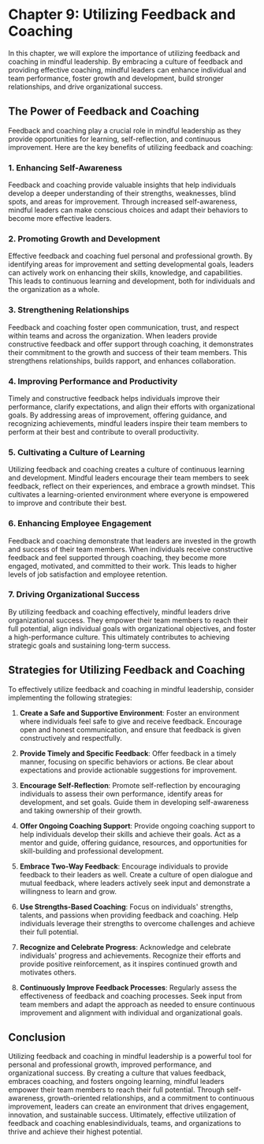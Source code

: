 Chapter 9: Utilizing Feedback and Coaching
==========================================

In this chapter, we will explore the importance of utilizing feedback and coaching in mindful leadership. By embracing a culture of feedback and providing effective coaching, mindful leaders can enhance individual and team performance, foster growth and development, build stronger relationships, and drive organizational success.

The Power of Feedback and Coaching
----------------------------------

Feedback and coaching play a crucial role in mindful leadership as they provide opportunities for learning, self-reflection, and continuous improvement. Here are the key benefits of utilizing feedback and coaching:

### 1. Enhancing Self-Awareness

Feedback and coaching provide valuable insights that help individuals develop a deeper understanding of their strengths, weaknesses, blind spots, and areas for improvement. Through increased self-awareness, mindful leaders can make conscious choices and adapt their behaviors to become more effective leaders.

### 2. Promoting Growth and Development

Effective feedback and coaching fuel personal and professional growth. By identifying areas for improvement and setting developmental goals, leaders can actively work on enhancing their skills, knowledge, and capabilities. This leads to continuous learning and development, both for individuals and the organization as a whole.

### 3. Strengthening Relationships

Feedback and coaching foster open communication, trust, and respect within teams and across the organization. When leaders provide constructive feedback and offer support through coaching, it demonstrates their commitment to the growth and success of their team members. This strengthens relationships, builds rapport, and enhances collaboration.

### 4. Improving Performance and Productivity

Timely and constructive feedback helps individuals improve their performance, clarify expectations, and align their efforts with organizational goals. By addressing areas of improvement, offering guidance, and recognizing achievements, mindful leaders inspire their team members to perform at their best and contribute to overall productivity.

### 5. Cultivating a Culture of Learning

Utilizing feedback and coaching creates a culture of continuous learning and development. Mindful leaders encourage their team members to seek feedback, reflect on their experiences, and embrace a growth mindset. This cultivates a learning-oriented environment where everyone is empowered to improve and contribute their best.

### 6. Enhancing Employee Engagement

Feedback and coaching demonstrate that leaders are invested in the growth and success of their team members. When individuals receive constructive feedback and feel supported through coaching, they become more engaged, motivated, and committed to their work. This leads to higher levels of job satisfaction and employee retention.

### 7. Driving Organizational Success

By utilizing feedback and coaching effectively, mindful leaders drive organizational success. They empower their team members to reach their full potential, align individual goals with organizational objectives, and foster a high-performance culture. This ultimately contributes to achieving strategic goals and sustaining long-term success.

Strategies for Utilizing Feedback and Coaching
----------------------------------------------

To effectively utilize feedback and coaching in mindful leadership, consider implementing the following strategies:

1. **Create a Safe and Supportive Environment**: Foster an environment where individuals feel safe to give and receive feedback. Encourage open and honest communication, and ensure that feedback is given constructively and respectfully.

2. **Provide Timely and Specific Feedback**: Offer feedback in a timely manner, focusing on specific behaviors or actions. Be clear about expectations and provide actionable suggestions for improvement.

3. **Encourage Self-Reflection**: Promote self-reflection by encouraging individuals to assess their own performance, identify areas for development, and set goals. Guide them in developing self-awareness and taking ownership of their growth.

4. **Offer Ongoing Coaching Support**: Provide ongoing coaching support to help individuals develop their skills and achieve their goals. Act as a mentor and guide, offering guidance, resources, and opportunities for skill-building and professional development.

5. **Embrace Two-Way Feedback**: Encourage individuals to provide feedback to their leaders as well. Create a culture of open dialogue and mutual feedback, where leaders actively seek input and demonstrate a willingness to learn and grow.

6. **Use Strengths-Based Coaching**: Focus on individuals' strengths, talents, and passions when providing feedback and coaching. Help individuals leverage their strengths to overcome challenges and achieve their full potential.

7. **Recognize and Celebrate Progress**: Acknowledge and celebrate individuals' progress and achievements. Recognize their efforts and provide positive reinforcement, as it inspires continued growth and motivates others.

8. **Continuously Improve Feedback Processes**: Regularly assess the effectiveness of feedback and coaching processes. Seek input from team members and adapt the approach as needed to ensure continuous improvement and alignment with individual and organizational goals.

Conclusion
----------

Utilizing feedback and coaching in mindful leadership is a powerful tool for personal and professional growth, improved performance, and organizational success. By creating a culture that values feedback, embraces coaching, and fosters ongoing learning, mindful leaders empower their team members to reach their full potential. Through self-awareness, growth-oriented relationships, and a commitment to continuous improvement, leaders can create an environment that drives engagement, innovation, and sustainable success. Ultimately, effective utilization of feedback and coaching enablesindividuals, teams, and organizations to thrive and achieve their highest potential.

